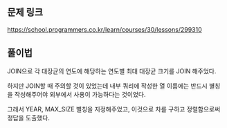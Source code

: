 ## 문제 링크

https://school.programmers.co.kr/learn/courses/30/lessons/299310

## 풀이법

JOIN으로 각 대장균의 연도에 해당하는 연도별 최대 대장균 크기를 JOIN 해주었다.

하지만 JOIN할 때 주의할 것이 있었는데 내부 쿼리에 작성한 열 이름에는 반드시 별칭을 작성해주어야 외부에서 사용이 가능하다는 것이었다.

그래서 YEAR, MAX_SIZE 별칭을 지정해주었고, 이것으로 차를 구하고 정렬함으로써 정답을 도출했다.


